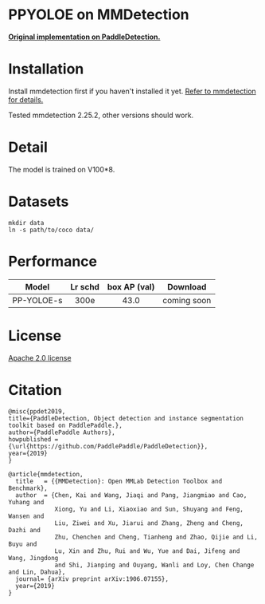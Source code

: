 # PPYOLOE on MMDetection

[**Original implementation on PaddleDetection.**](https://github.com/PaddlePaddle/PaddleDetection/tree/v2.4.0/configs/ppyoloe)

# Installation
Install mmdetection first if you haven't installed it yet. [Refer to mmdetection for details.](https://github.com/open-mmlab/mmdetection)

Tested mmdetection 2.25.2, other versions should work.

# Detail
The model is trained on V100*8.

# Datasets
```shell
mkdir data
ln -s path/to/coco data/
```

# Performance
| Model | Lr schd | box AP (val) | Download |
|:--------:|:-------:|:------:|:------:|
|PP-YOLOE-s  |    300e   |  43.0  | coming soon

# License
[Apache 2.0 license](LICENSE)

# Citation
```shell
@misc{ppdet2019,
title={PaddleDetection, Object detection and instance segmentation toolkit based on PaddlePaddle.},
author={PaddlePaddle Authors},
howpublished = {\url{https://github.com/PaddlePaddle/PaddleDetection}},
year={2019}
}

@article{mmdetection,
  title   = {{MMDetection}: Open MMLab Detection Toolbox and Benchmark},
  author  = {Chen, Kai and Wang, Jiaqi and Pang, Jiangmiao and Cao, Yuhang and
             Xiong, Yu and Li, Xiaoxiao and Sun, Shuyang and Feng, Wansen and
             Liu, Ziwei and Xu, Jiarui and Zhang, Zheng and Cheng, Dazhi and
             Zhu, Chenchen and Cheng, Tianheng and Zhao, Qijie and Li, Buyu and
             Lu, Xin and Zhu, Rui and Wu, Yue and Dai, Jifeng and Wang, Jingdong
             and Shi, Jianping and Ouyang, Wanli and Loy, Chen Change and Lin, Dahua},
  journal= {arXiv preprint arXiv:1906.07155},
  year={2019}
}
```